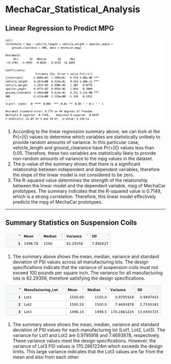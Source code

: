 # MechaCar_Statistical_Analysis

## Linear Regression to Predict MPG

![Linear Regression Summary](Images/linear_regression_summary.png)

1) According to the linear regression summary above, we can look at the Pr(>|t|) values to determine which variables are statistically unlikely to provide random amounts of variance. In this particular case, vehicle_length and ground_clearance have Pr(>|t|) values less than 0.05. Therefore, these two variables are statistically likely to provide non-random amounts of variance to the mpg values in the dataset. 
2) The p-value of the summary shows that there is a significant relationship between independent and dependent variables, therefore the slope of the linear model is not considered to be zero.
3) The R-squared value determines the strength of the relationship between the linear model and the dependent variable, mpg of MechaCar prototypes. The summary indicates that the R-squared value is 0.7149, which is a strong correlation. Therefore, this linear model effectively predicts the mpg of MechaCar prototypes. 

----

## Summary Statistics on Suspension Coils

![Total Summary](Images/total_summary.png)

1) The summary above shows the mean, median, variance and standard deviation of PSI values across all manufacturing lots. The design specifications indicate that the variance of suspension coils must not exceed 100 pounds per square inch. The variance for all manufacturing lots is 62.29356, therefore satisfying the design specifications. 

![Lot Summary](Images/lot_summary.png)

1) The summary above shows the mean, median, variance and standard deviation of PSI values for each manufacturing lot (Lot1, Lot2, Lot3). The variance for Lot1 and Lot2 are 0.9795918 and 7.4693878, respectively. These variance values meet the design specifications. However, the variance of Lot3 PSI values is 170.2861224m which exceeds the design limits. This large variance indicates that the Lot3 values are far from the mean and also from each other. 
